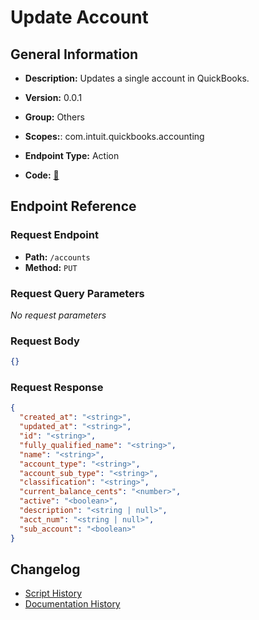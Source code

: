 # Update Account

## General Information

- **Description:** Updates a single account in QuickBooks.

- **Version:** 0.0.1
- **Group:** Others
- **Scopes:**: com.intuit.quickbooks.accounting
- **Endpoint Type:** Action
- **Code:** [🔗](https://github.com/NangoHQ/integration-templates/tree/main/integrations/quickbooks-sandbox/actions/update-account.ts)


## Endpoint Reference

### Request Endpoint

- **Path:** `/accounts`
- **Method:** `PUT`

### Request Query Parameters

_No request parameters_

### Request Body

```json
{}
```

### Request Response

```json
{
  "created_at": "<string>",
  "updated_at": "<string>",
  "id": "<string>",
  "fully_qualified_name": "<string>",
  "name": "<string>",
  "account_type": "<string>",
  "account_sub_type": "<string>",
  "classification": "<string>",
  "current_balance_cents": "<number>",
  "active": "<boolean>",
  "description": "<string | null>",
  "acct_num": "<string | null>",
  "sub_account": "<boolean>"
}
```

## Changelog

- [Script History](https://github.com/NangoHQ/integration-templates/commits/main/integrations/quickbooks-sandbox/actions/update-account.ts)
- [Documentation History](https://github.com/NangoHQ/integration-templates/commits/main/integrations/quickbooks-sandbox/actions/update-account.md)

<!-- END  GENERATED CONTENT -->

